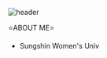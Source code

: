 ![header](https://capsule-render.vercel.app/api?type=slice&color=05022C&height=300&section=footer&text=LeeMinHyeong&fontSize=90&fontAlign=60&fontAlignY=80&fontColor=FFD966)

⭐ABOUT ME⭐
<br/>

- Sungshin Women's Univ
